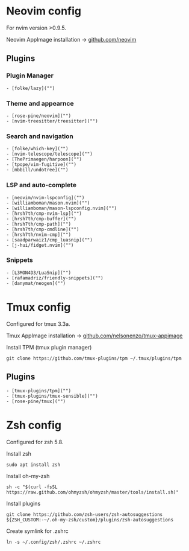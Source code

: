 # Neovim config

For nvim version >0.9.5.

Neovim AppImage installation -> [github.com/neovim](https://github.com/neovim/neovim/blob/master/INSTALL.md#appimage-universal-linux-package)

## Plugins

### Plugin Manager
    - [folke/lazy]("")

### Theme and appearnce
    - [rose-pine/neovim]("")
    - [nvim-treesitter/treesitter]("")

### Search and navigation
    - [folke/which-key]("")
    - [nvim-telescope/telescope]("")
    - [ThePrimaegen/harpoon]("")
    - [tpope/vim-fugitive]("")
    - [mbbill/undotree]("")

### LSP and auto-complete
    - [neovim/nvim-lspconfig]("")
    - [williamboman/mason.nvim]("")
    - [williamboman/mason-lspconfig.nvim]("")
    - [hrsh7th/cmp-nvim-lsp]("")
    - [hrsh7th/cmp-buffer]("")
    - [hrsh7th/cmp-path]("")
    - [hrsh7th/cmp-cmdline]("")
    - [hrsh7th/nvim-cmp]("")
    - [saadparwaiz1/cmp_luasnip]("")
    - [j-hui/fidget.nvim]("")

### Snippets
    - [L3MON4D3/LuaSnip]("")
    - [rafamadriz/friendly-snippets]("")
    - [danymat/neogen]("")


# Tmux config

Configured for tmux 3.3a.

Tmux AppImage installation -> [github.com/nelsonenzo/tmux-appimage](https://github.com/nelsonenzo/tmux-appimage)

Install TPM (tmux plugin manager)
```
git clone https://github.com/tmux-plugins/tpm ~/.tmux/plugins/tpm
```

## Plugins
    - [tmux-plugins/tpm]("")
    - [tmux-plugins/tmux-sensible]("")
    - [rose-pine/tmux]("")

# Zsh config

Configured for zsh 5.8.

Install zsh
```
sudo apt install zsh
```

Install  oh-my-zsh
```
sh -c "$(curl -fsSL https://raw.github.com/ohmyzsh/ohmyzsh/master/tools/install.sh)"
```

Install plugins
```
git clone https://github.com/zsh-users/zsh-autosuggestions ${ZSH_CUSTOM:-~/.oh-my-zsh/custom}/plugins/zsh-autosuggestions
```

Create symlink for .zshrc
```
ln -s ~/.config/zsh/.zshrc ~/.zshrc
```

